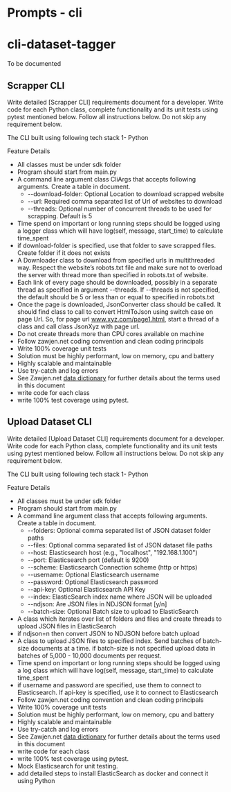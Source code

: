 # Prompts - cli

# cli-dataset-tagger
To be documented

## Scrapper CLI
Write detailed [Scrapper CLI] requirements document for a developer. Write code for each Python class, complete functionality and its unit tests using pytest mentioned below. Follow all instructions below. Do not skip any requirement below.

The CLI built using following tech stack
1- Python 

Feature Details
- All classes must be under sdk folder
- Program should start from main.py
- A command line argument class CliArgs that accepts following arguments. Create a table in document.
    - --download-folder: Optional Location to download scrapped website
    - --url: Required comma separated list of Url of websites to download
    - --threads: Optional number of concurrent threads to be used for scrapping. Default is 5
- Time spend on important or long running steps should be logged using a logger class which will have log(self, message, start_time) to calculate time_spent
- if download-folder is specified, use that folder to save scrapped files. Create folder if it does not exists
- A Downloader class to download from specified urls in multithreaded way. Respect the website’s robots.txt file and make sure not to overload the server with thread more than specified in robots.txt of website. 
- Each link of every page should be downloaded, possibly in a separate thread as specified in argument --threads. If --threads is not specified, the default should be 5 or less than or equal to specified in robots.txt
- Once the page is downloaded, JsonConverter class should be called. It should find class to call to convert HtmlToJson using switch case on page Url. So, for page url www.xyz.com/page1.html, start a thread of a class and call class JsonXyz with page url.
- Do not create threads more than CPU cores available on machine
- Follow zawjen.net coding convention and clean coding principals
- Write 100% coverage unit tests
- Solution must be highly performant, low on memory, cpu and battery
- Highly scalable and maintainable
- Use try-catch and log errors
- See Zawjen.net [data dictionary](https://github.com/zawjen/organization/blob/main/requirements/data-dictionary/welcome.md) for further details about the terms used in this document
- write code for each class
- write 100% test coverage using pytest.

## Upload Dataset CLI
Write detailed [Upload Dataset CLI] requirements document for a developer. Write code for each Python class, complete functionality and its unit tests using pytest mentioned below. Follow all instructions below. Do not skip any requirement below.

The CLI built using following tech stack
1- Python 

Feature Details
- All classes must be under sdk folder
- Program should start from main.py
- A command line argument class that accepts following arguments. Create a table in document.
    - --folders: Optional comma separated list of JSON dataset folder paths
    - --files: Optional comma separated list of JSON dataset file paths
    - --host: Elasticsearch host (e.g., "localhost", "192.168.1.100")
    - --port: Elasticsearch port (default is 9200)
    - --scheme: Elasticsearch Connection scheme (http or https)
    - --username: Optional Elasticsearch username
    - --password: Optional Elasticsearch password
    - --api-key: Optional Elasticsearch API Key
    - --index: ElasticSearch index name where JSON will be uploaded
    - --ndjson: Are JSON files in NDJSON format [y/n]
    - --batch-size: Optional Batch size to upload to ElasticSearch 
- A class which iterates over list of folders and files and create threads to upload JSON files in ElasticSearch
- if ndjson=n then convert JSON to NDJSON before batch upload
- A class to upload JSON files to specified index. Send batches of batch-size documents at a time. if batch-size is not specified upload data in batches of 5,000 - 10,000 documents per request.
- Time spend on important or long running steps should be logged using a log class which will have log(self, message, start_time) to calculate time_spent
- if username and password are specified, use them to connect to Elasticsearch. If api-key is specified, use it to connect to Elasticsearch
- Follow zawjen.net coding convention and clean coding principals
- Write 100% coverage unit tests
- Solution must be highly performant, low on memory, cpu and battery
- Highly scalable and maintainable
- Use try-catch and log errors
- See Zawjen.net [data dictionary](https://github.com/zawjen/organization/blob/main/requirements/data-dictionary/welcome.md) for further details about the terms used in this document
- write code for each class
- write 100% test coverage using pytest.
- Mock Elasticsearch for unit testing.
- add detailed steps to install ElasticSearch as docker and connect it using Python
